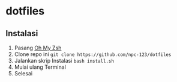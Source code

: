 # dotfiles
## Instalasi
1. Pasang [Oh My Zsh](https://github.com/ohmyzsh/ohmyzsh)
2. Clone repo ini
`git clone https://github.com/npc-123/dotfiles`
3. Jalankan skrip Instalasi
`bash install.sh`
4. Mulai ulang Terminal
5. Selesai
